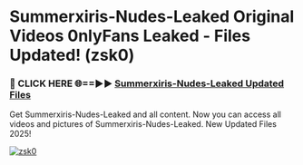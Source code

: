 # Summerxiris-Nudes-Leaked Original Videos 0nlyFans Leaked - Files Updated! (zsk0)

<h3>🔴 CLICK HERE 🌐==►► <a href="https://tinyurl.com/4mcuefdz" rel="nofollow">Summerxiris-Nudes-Leaked Updated Files</a></h3>

Get Summerxiris-Nudes-Leaked and all content. Now you can access all videos and pictures of Summerxiris-Nudes-Leaked. New Updated Files 2025!

[![zsk0](https://i.imgur.com/StAQSOY.gif)](https://tinyurl.com/4mcuefdz)
